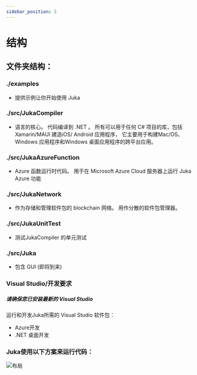 ```yaml
---
sidebar_position: 2
---
```


# 结构

## 文件夹结构：

### ./examples
- 提供示例让你开始使用 Juka

### ./src/JukaCompiler
- 语言的核心。 代码编译到 .NET 。 所有可以用于任何 C# 项目的库，包括Xamarin/MAUI 建造iOS/ Android 应用程序， 它主要用于构建Mac/OS、Windows 应用程序和Windows 桌面应用程序的跨平台应用。

### ./src/JukaAzureFunction
- Azure 函数运行时代码。 用于在 Microsoft Azure Cloud 服务器上运行 Juka Azure 功能

### ./src/JukaNetwork
- 作为存储和管理软件包的 blockchain 网络。 用作分散的软件包管理器。

### ./src/JukaUnitTest
- 测试JukaCompiler 的单元测试

### ./src/Juka
- 包含 GUI (即将到来)

### Visual Studio/开发要求
##### 请确保您已安装最新的 Visual Studio

运行和开发Juka所需的 Visual Studio 软件包：

- Azure开发
- .NET 桌面开发

### Juka使用以下方案来运行代码：
![布局](/img/Runtime.png)

